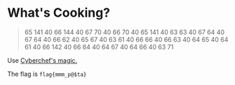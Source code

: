 # What's Cooking?

> 65 141 40 66 144 40 67 70 40 66 70 40 65 141 40 63 63 40 67 64 40 67 64 40 66 62 40 65 67 40 63 61 40 66 66 40 66 63 40 64 65 40 64 61 40 66 142 40 66 64 40 64 67 40 64 66 40 63 71

Use [Cyberchef's magic.](https://gchq.github.io/CyberChef/#recipe=Magic(3,false,false,'')&input=NjUgMTQxIDQwIDY2IDE0NCA0MCA2NyA3MCA0MCA2NiA3MCA0MCA2NSAxNDEgNDAgNjMgNjMgNDAgNjcgNjQgNDAgNjcgNjQgNDAgNjYgNjIgNDAgNjUgNjcgNDAgNjMgNjEgNDAgNjYgNjYgNDAgNjYgNjMgNDAgNjQgNjUgNDAgNjQgNjEgNDAgNjYgMTQyIDQwIDY2IDY0IDQwIDY0IDY3IDQwIDY0IDY2IDQwIDYzIDcx)

The flag is `flag{mmm_p@$ta}`
